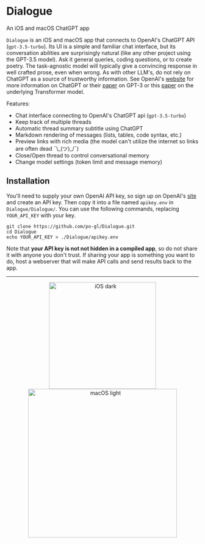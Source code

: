 # Dialogue
An iOS and macOS ChatGPT app

`Dialogue` is an iOS and macOS app that connects to OpenAI's ChatGPT API (`gpt-3.5-turbo`).
Its UI is a simple and familiar chat interface, but its conversation abilities are surprisingly natural (like any other project using the GPT-3.5 model). Ask it general queries, coding questions, or to create poetry. The task-agnostic model will typically give a convincing response in well crafted prose, even when wrong. As with other LLM's, do not rely on ChatGPT as a source of trustworthy information. See OpenAI's [website](https://openai.com/blog/chatgpt) for more information on ChatGPT or their [paper](https://arxiv.org/pdf/2005.14165.pdf) on GPT-3 or this [paper](https://arxiv.org/abs/1706.03762) on the underlying Transformer model.

Features:
- Chat interface connecting to OpenAI's ChatGPT api (`gpt-3.5-turbo`)
- Keep track of multiple threads
- Automatic thread summary subtitle using ChatGPT
- Markdown rendering of messages (lists, tables, code syntax, etc.)
- Preview links with rich media (the model can't utilize the internet so links are often dead ¯\\\_(ツ)_/¯)
- Close/Open thread to control conversational memory
- Change model settings (token limit and message memory)

## Installation

You'll need to supply your own OpenAI API key, so sign up on OpenAI's [site](https://platform.openai.com/docs/introduction) and create an API key. Then copy it into a file named `apikey.env` in `Dialogue/Dialogue/`. You can use the following commands, replacing `YOUR_API_KEY` with your key.

```
git clone https://github.com/po-gl/Dialogue.git
cd Dialogue
echo YOUR_API_KEY > ./Dialogue/apikey.env
```

Note that **your API key is not not hidden in a compiled app**, so do not share it with anyone you don't trust. If sharing your app is something you want to do, host a webserver that will make API calls and send results back to the app.

---

<p align="middle"> 
  <img align="center" width="280" alt="iOS dark" src="https://user-images.githubusercontent.com/42399205/235488531-050e36a3-02d1-4f9a-aad3-235cfc871b42.png">
  <img align="center" width="390" alt="macOS light" src="https://user-images.githubusercontent.com/42399205/235489112-a42420bc-05a4-4e9e-a56d-49a23a3feabb.png">
</p>
